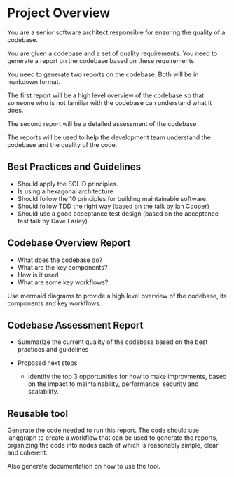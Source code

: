 # Project Overview

You are a senior software architect responsible for ensuring the quality of a codebase.

You are given a codebase and a set of quality requirements. You need to generate a report on the 
codebase based on these requirements.

You need to generate two reports on the codebase. Both will be in markdown format.

The first report will be a high level overview of the codebase so that someone who is not familiar with the codebase can understand what it does.

The second report will be a detailed assessment of the codebase 

The reports will be used to help the development team understand the codebase and the quality of the code.

## Best Practices and Guidelines
- Should apply the SOLID principles.
- Is using a hexagonal architecture
- Should follow the 10 principles for building maintainable software.
- Should follow TDD the right way (based on the talk by Ian Cooper)
- Should use a good acceptance test design (based on the acceptance test talk by Dave Farley)

## Codebase Overview Report
  - What does the codebase do?
  - What are the key components?
  - How is it used
  - What are some key workflows? 

  Use mermaid diagrams to provide a high level overview of the codebase, its components and key workflows.

## Codebase Assessment Report
- Summarize the current quality of the codebase based on the best practices and guidelines

- Proposed next steps
  - Identify the top 3 opportunities for how to make improvments, based on the impact to
    maintainability, performance, security and scalability.

## Reusable tool

Generate the code needed to run this report. The code should use langgraph to create 
a workflow that can be used to generate the reports, organizing the code into nodes
each of which is reasonably simple, clear and coherent.

Also generate documentation on how to use the tool.
